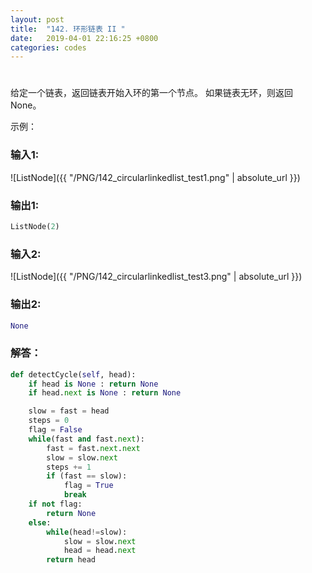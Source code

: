 ```yaml
---
layout: post
title:  "142. 环形链表 II "
date:   2019-04-01 22:16:25 +0800
categories: codes
---
```

#  

给定一个链表，返回链表开始入环的第一个节点。 如果链表无环，则返回 None。

示例：  

### 输入1:   
![ListNode]({{ "/PNG/142_circularlinkedlist_test1.png" | absolute_url }})

### 输出1:  
```Python
ListNode(2)
```

### 输入2:   
![ListNode]({{ "/PNG/142_circularlinkedlist_test3.png" | absolute_url }})

### 输出2:  
```Python
None
```

### 解答：  

```Python
def detectCycle(self, head):
    if head is None : return None
    if head.next is None : return None

    slow = fast = head
    steps = 0
    flag = False
    while(fast and fast.next):
        fast = fast.next.next
        slow = slow.next
        steps += 1
        if (fast == slow):
            flag = True
            break
    if not flag:
        return None
    else:
        while(head!=slow):
            slow = slow.next
            head = head.next
        return head
```
